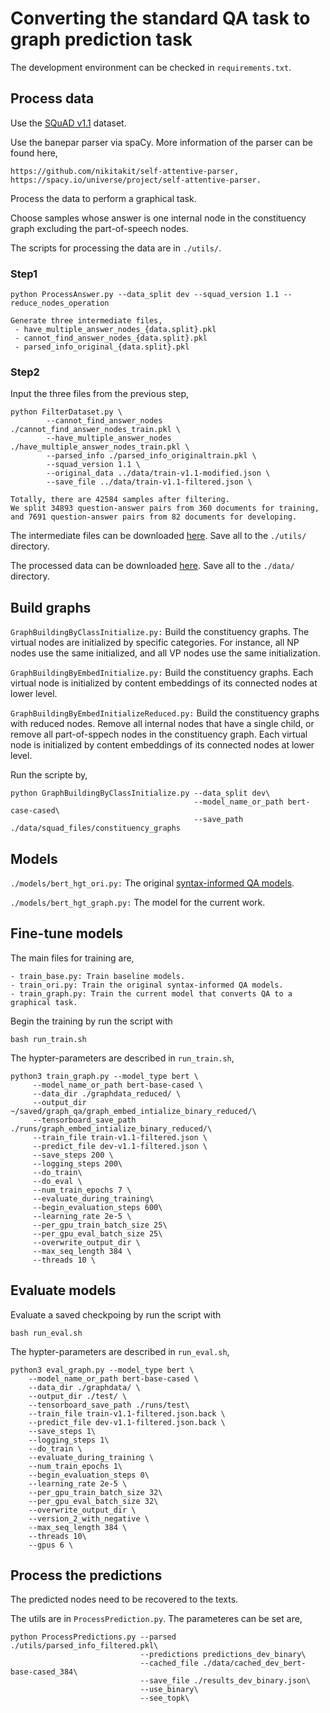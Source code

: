 # Converting the standard QA task to graph prediction task

The development environment can be checked in `requirements.txt`.

## Process data

Use the [SQuAD v1.1](https://rajpurkar.github.io/SQuAD-explorer/explore/1.1/dev/) dataset.

Use the banepar parser via spaCy. More information of the parser can be found here,
```
https://github.com/nikitakit/self-attentive-parser,
https://spacy.io/universe/project/self-attentive-parser.
```
Process the data to perform a graphical task.

Choose samples whose answer is one internal node in the constituency graph excluding the part-of-speech nodes.

The scripts for processing the data are in `./utils/`.

### Step1

```
python ProcessAnswer.py --data_split dev --squad_version 1.1 --reduce_nodes_operation

Generate three intermediate files,
 - have_multiple_answer_nodes_{data.split}.pkl
 - cannot_find_answer_nodes_{data.split}.pkl
 - parsed_info_original_{data.split}.pkl
```

### Step2

Input the three files from the previous step,

```
python FilterDataset.py \
        --cannot_find_answer_nodes ./cannot_find_answer_nodes_train.pkl \
        --have_multiple_answer_nodes ./have_multiple_answer_nodes_train.pkl \
        --parsed_info ./parsed_info_originaltrain.pkl \
        --squad_version 1.1 \
        --original_data ../data/train-v1.1-modified.json \
        --save_file ../data/train-v1.1-filtered.json \
```
```
Totally, there are 42584 samples after filtering.
We split 34893 question-answer pairs from 360 documents for training, 
and 7691 question-answer pairs from 82 documents for developing.
```

The intermediate files can be downloaded [here](https://drive.google.com/file/d/1kD6XOQz8uzMkH_leBnasihX5V04tb4jm/view?usp=sharing). Save all to the `./utils/` directory.

The processed data can be downloaded [here](https://drive.google.com/file/d/1_0TfSoGiRDpxgyVZNb0izMTicFAVDAuZ/view?usp=sharing). Save all to the `./data/` directory.


## Build graphs

`GraphBuildingByClassInitialize.py:` Build the constituency graphs. The virtual nodes are initialized by specific categories. For instance, all NP nodes use the same initialized, and all VP nodes use the same initialization.

`GraphBuildingByEmbedInitialize.py:` Build the constituency graphs. Each virtual node is initialized by content embeddings of its connected nodes at lower level.
 
`GraphBuildingByEmbedInitializeReduced.py:` Build the constituency graphs with reduced nodes. Remove all internal nodes that have a single child, or remove all part-of-sppech nodes in the constituency graph. Each virtual node is initialized by content embeddings of its connected nodes at lower level.

Run the scripte by,
```
python GraphBuildingByClassInitialize.py --data_split dev\
                                         --model_name_or_path bert-case-cased\
                                         --save_path ./data/squad_files/constituency_graphs
```

## Models

`./models/bert_hgt_ori.py:` The original [syntax-informed QA models](https://github.com/summer1030/Syntax-informed-QA).

`./models/bert_hgt_graph.py:` The model for the current work.


## Fine-tune models

The main files for training are,
```
- train_base.py: Train baseline models.
- train_ori.py: Train the original syntax-informed QA models.
- train_graph.py: Train the current model that converts QA to a graphical task.
```

Begin the training by run the script with
```
bash run_train.sh
```

The hypter-parameters are described in `run_train.sh`,

```
python3 train_graph.py --model_type bert \
     --model_name_or_path bert-base-cased \
     --data_dir ./graphdata_reduced/ \
     --output_dir ~/saved/graph_qa/graph_embed_intialize_binary_reduced/\
     --tensorboard_save_path ./runs/graph_embed_intialize_binary_reduced/\
     --train_file train-v1.1-filtered.json \
     --predict_file dev-v1.1-filtered.json \
     --save_steps 200 \
     --logging_steps 200\
     --do_train\
     --do_eval \
     --num_train_epochs 7 \
     --evaluate_during_training\
     --begin_evaluation_steps 600\
     --learning_rate 2e-5 \
     --per_gpu_train_batch_size 25\
     --per_gpu_eval_batch_size 25\
     --overwrite_output_dir \
     --max_seq_length 384 \
     --threads 10 \

```


## Evaluate models

Evaluate a saved checkpoing by run the script with
```
bash run_eval.sh
```

The hypter-parameters are described in `run_eval.sh`,

```
python3 eval_graph.py --model_type bert \
    --model_name_or_path bert-base-cased \
    --data_dir ./graphdata/ \
    --output_dir ./test/ \
    --tensorboard_save_path ./runs/test\
    --train_file train-v1.1-filtered.json.back \
    --predict_file dev-v1.1-filtered.json.back \
    --save_steps 1\
    --logging_steps 1\
    --do_train \
    --evaluate_during_training \
    --num_train_epochs 1\
    --begin_evaluation_steps 0\
    --learning_rate 2e-5 \
    --per_gpu_train_batch_size 32\
    --per_gpu_eval_batch_size 32\
    --overwrite_output_dir \
    --version_2_with_negative \
    --max_seq_length 384 \
    --threads 10\
    --gpus 6 \

```

## Process the predictions

The predicted nodes need to be recovered to the texts.

The utils are in `ProcessPrediction.py`. The parameteres can be set are,

```
python ProcessPredictions.py --parsed ./utils/parsed_info_filtered.pkl\
                             --predictions predictions_dev_binary\
                             --cached_file ./data/cached_dev_bert-base-cased_384\
                             --save_file ./results_dev_binary.json\
                             --use_binary\
                             --see_topk\                    
```

